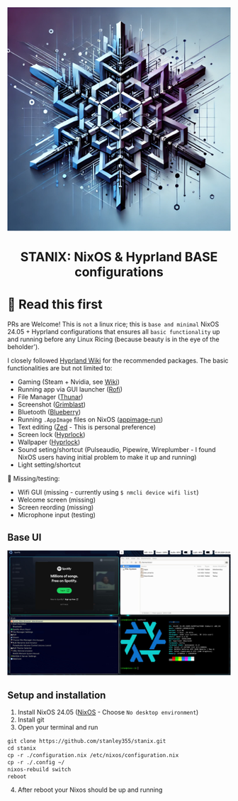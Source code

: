 <div align="center"><img src="assets/nixos.webp"></div>
<h1 align="center">STANIX: NixOS & Hyprland BASE configurations</h1>

# 📖 Read this first
PRs are Welcome! This is `not` a linux rice; this is `base and minimal` NixOS 24.05 + Hyprland configurations
that ensures all `basic functionality` up and running before any Linux Ricing (because beauty is in the eye of the beholder').

I closely followed [Hyprland Wiki](https://wiki.hyprland.org/) for the recommended packages. The basic functionalities are but not limited to:

- Gaming (Steam + Nvidia, see [Wiki](https://wiki.hyprland.org/Nvidia/))
- Running app via GUI launcher ([Rofi](https://github.com/davatorium/rofi))
- File Manager ([Thunar](https://github.com/xfce-mirror/thunar))
- Screenshot ([Grimblast](https://github.com/hyprwm/contrib/tree/main/grimblast))
- Bluetooth ([Blueberry](https://github.com/linuxmint/blueberry))
- Running `.AppImage` files on NixOS ([appimage-run](https://nixos.wiki/wiki/Appimage))
- Text editing ([Zed](https://github.com/zed-industries/zed) - This is personal preference)
- Screen lock ([Hyprlock](https://github.com/hyprwm/hyprlock))
- Wallpaper ([Hyprlock](https://github.com/hyprwm/hyprpaper))
- Sound seting/shortcut (Pulseaudio, Pipewire, Wireplumber - I found NixOS users having initial problem to make it up and running)
- Light setting/shortcut

🚨 Missing/testing:

- Wifi GUI (missing - currently using `$ nmcli device wifi list`)
- Welcome screen (missing)
- Screen reording (missing)
- Microphone input (testing)

## Base UI
![Base NixOs Hyprland](assets/rice_base.jpeg)

## Setup and installation

1. Install NixOS 24.05 ([NixOS](https://nixos.org/) - Choose `No desktop environment`)
2. Install git
3. Open your terminal and run
```
git clone https://github.com/stanley355/stanix.git
cd stanix
cp -r ./configuration.nix /etc/nixos/configuration.nix
cp -r ./.config ~/
nixos-rebuild switch
reboot
```
4. After reboot your Nixos should be up and running
